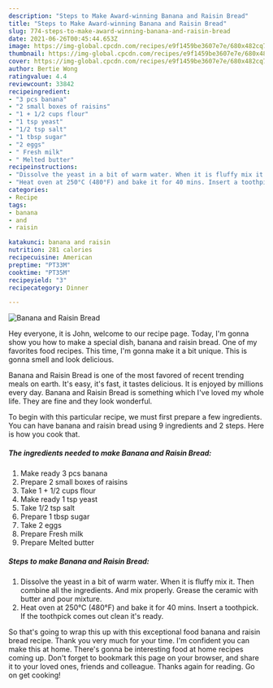```yaml
---
description: "Steps to Make Award-winning Banana and Raisin Bread"
title: "Steps to Make Award-winning Banana and Raisin Bread"
slug: 774-steps-to-make-award-winning-banana-and-raisin-bread
date: 2021-06-26T00:45:44.653Z
image: https://img-global.cpcdn.com/recipes/e9f1459be3607e7e/680x482cq70/banana-and-raisin-bread-recipe-main-photo.jpg
thumbnail: https://img-global.cpcdn.com/recipes/e9f1459be3607e7e/680x482cq70/banana-and-raisin-bread-recipe-main-photo.jpg
cover: https://img-global.cpcdn.com/recipes/e9f1459be3607e7e/680x482cq70/banana-and-raisin-bread-recipe-main-photo.jpg
author: Bertie Wong
ratingvalue: 4.4
reviewcount: 33842
recipeingredient:
- "3 pcs banana"
- "2 small boxes of raisins"
- "1 + 1/2 cups flour"
- "1 tsp yeast"
- "1/2 tsp salt"
- "1 tbsp sugar"
- "2 eggs"
- " Fresh milk"
- " Melted butter"
recipeinstructions:
- "Dissolve the yeast in a bit of warm water. When it is fluffy mix it. Then combine all the ingredients. And mix properly. Grease the ceramic with butter and pour mixture."
- "Heat oven at 250°C (480°F) and bake it for 40 mins. Insert a toothpick. If the toothpick comes out clean it&#39;s ready."
categories:
- Recipe
tags:
- banana
- and
- raisin

katakunci: banana and raisin 
nutrition: 281 calories
recipecuisine: American
preptime: "PT33M"
cooktime: "PT35M"
recipeyield: "3"
recipecategory: Dinner

---
```



![Banana and Raisin Bread](https://img-global.cpcdn.com/recipes/e9f1459be3607e7e/680x482cq70/banana-and-raisin-bread-recipe-main-photo.jpg)

Hey everyone, it is John, welcome to our recipe page. Today, I'm gonna show you how to make a special dish, banana and raisin bread. One of my favorites food recipes. This time, I'm gonna make it a bit unique. This is gonna smell and look delicious.

Banana and Raisin Bread is one of the most favored of recent trending meals on earth. It's easy, it's fast, it tastes delicious. It is enjoyed by millions every day. Banana and Raisin Bread is something which I've loved my whole life. They are fine and they look wonderful.




To begin with this particular recipe, we must first prepare a few ingredients. You can have banana and raisin bread using 9 ingredients and 2 steps. Here is how you cook that.

<!--inarticleads1-->

##### The ingredients needed to make Banana and Raisin Bread:

1. Make ready 3 pcs banana
1. Prepare 2 small boxes of raisins
1. Take 1 + 1/2 cups flour
1. Make ready 1 tsp yeast
1. Take 1/2 tsp salt
1. Prepare 1 tbsp sugar
1. Take 2 eggs
1. Prepare  Fresh milk
1. Prepare  Melted butter




<!--inarticleads2-->

##### Steps to make Banana and Raisin Bread:

1. Dissolve the yeast in a bit of warm water. When it is fluffy mix it. Then combine all the ingredients. And mix properly. Grease the ceramic with butter and pour mixture.
1. Heat oven at 250°C (480°F) and bake it for 40 mins. Insert a toothpick. If the toothpick comes out clean it&#39;s ready.




So that's going to wrap this up with this exceptional food banana and raisin bread recipe. Thank you very much for your time. I'm confident you can make this at home. There's gonna be interesting food at home recipes coming up. Don't forget to bookmark this page on your browser, and share it to your loved ones, friends and colleague. Thanks again for reading. Go on get cooking!
